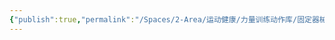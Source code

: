 ```yaml
---
{"publish":true,"permalink":"/Spaces/2-Area/运动健康/力量训练动作库/固定器械夹胸.md","created":"2025-07-07T18:43:21.364+08:00","modified":"2025-07-12T11:08:32.895+08:00","published":"2025-07-12T11:08:32.895+08:00","cssclasses":""}
---
```


